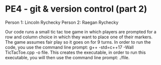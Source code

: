 # PE4 - git & version control (part 2)

Person 1: Lincoln Rychecky 
Person 2: Raegan Rychecky 

Our code runs a small tic tac toe game in which players are prompted for a row and column choice in which they want to place one of their markers. The game assumes fair play so it goes on for 9 turns. In order to run the code, you use the command line prompt: g++ -std=c++17 -Wall TicTacToe.cpp -o file. This creates the executable, in order to run this executable, you will then use the command line prompt: ./file.
